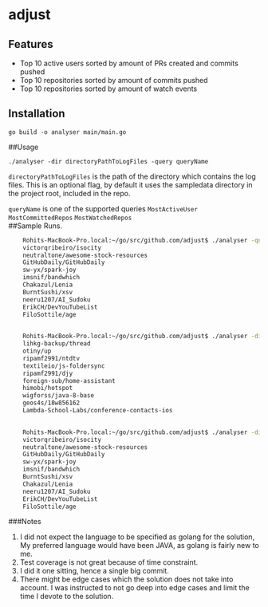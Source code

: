 # adjust

## Features

- Top 10 active users sorted by amount of PRs created and commits pushed
- Top 10 repositories sorted by amount of commits pushed
- Top 10 repositories sorted by amount of watch events


## Installation
```shell script
go build -o analyser main/main.go
```

##Usage

```shell script
./analyser -dir directoryPathToLogFiles -query queryName
```
`directoryPathToLogFiles` is the path of the directory which contains the log files.
This is an optional flag, by default it uses the sampledata directory in the project root, included in the repo. 

`queryName` is one of the supported queries
`MostActiveUser ` `MostCommittedRepos` `MostWatchedRepos`  
##Sample Runs.


```sh 
    Rohits-MacBook-Pro.local:~/go/src/github.com/adjust$ ./analyser -query MostWatchedRepos
    victorqribeiro/isocity
    neutraltone/awesome-stock-resources
    GitHubDaily/GitHubDaily
    sw-yx/spark-joy
    imsnif/bandwhich
    Chakazul/Lenia
    BurntSushi/xsv
    neeru1207/AI_Sudoku
    ErikCH/DevYouTubeList
    FiloSottile/age
    

    Rohits-MacBook-Pro.local:~/go/src/github.com/adjust$ ./analyser -dir /Users/rohitagrawal/Downloads/adj -query MostCommittedRepos
    lihkg-backup/thread
    otiny/up
    ripamf2991/ntdtv
    textileio/js-foldersync
    ripamf2991/djy
    foreign-sub/home-assistant
    himobi/hotspot
    wigforss/java-8-base
    geos4s/18w856162
    Lambda-School-Labs/conference-contacts-ios

   
    Rohits-MacBook-Pro.local:~/go/src/github.com/adjust$ ./analyser -dir /Users/rohitagrawal/Downloads/adj -query MostWatchedRepos
    victorqribeiro/isocity
    neutraltone/awesome-stock-resources
    GitHubDaily/GitHubDaily
    sw-yx/spark-joy
    imsnif/bandwhich
    BurntSushi/xsv
    Chakazul/Lenia
    neeru1207/AI_Sudoku
    ErikCH/DevYouTubeList
    FiloSottile/age
```

###Notes

1. I did not expect the language to be specified as golang for the solution, My preferred language would have been JAVA, as golang is fairly new to me.
2. Test coverage is not great because of time constraint.
3. I did it one sitting, hence a single big commit.
4. There might be edge cases which the solution does not take into account. I was instructed to not go deep into edge cases and limit the time I devote to the solution.
